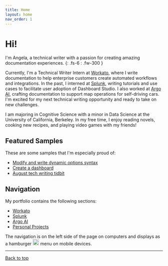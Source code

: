 ```yaml
---
title: Home
layout: home
nav_order: 1
---
```


# Hi!
I'm Angela, a technical writer with a passion for creating amazing documentation experiences. 
{: .fs-6 : .fw-300 }

Currently, I'm a Technical Writer Intern at [Workato], where I write documentation to help enterprise customers create automated workflows and integrations. In the past, I interned at [Splunk], writing tutorials and use cases to facilitate user adoption of Dashboard Studio. I also worked at [Argo AI], crafting documentation to support map operations for self-driving cars. I'm excited for my next technical writing opportunity and ready to take on new challenges.

I am majoring in Cognitive Science with a minor in Data Science at the University of California, Berkeley. In my free time, I enjoy reading novels, cooking new recipes, and playing video games with my friends! 

## Featured Samples
These are some samples that I'm especially proud of:
* [Modify and write dynamic options syntax]
* [Create a dashboard]
* [August tech writing tidbit](/portfolio/August-Tidbit)

## Navigation
My portfolio contains the following sections:

* [Workato](/portfolio/Workato)
* [Splunk](/portfolio/Splunk)
* [Argo AI](/portfolio/Argo)
* [Personal Projects](/portfolio/Personal-Projects)

The navigation is on the left side of the page on computers and displays as a hamburger <img src="https://github.com/shuangela/portfolio/assets/17172489/05673d94-0fc1-4e4a-b3f5-39834f2c248a" alt="hamburger menu" width="20"/> menu on mobile devices.

----
[Back to top](#top)

[Workato]: https://www.workato.com/
[Splunk]: https://www.splunk.com/
[Argo AI]: https://en.wikipedia.org/wiki/Argo_AI
[Create a dashboard]: https://shuangela.github.io/portfolio/SplunkCloud-9.0.2303-DashStudio-dashCanvas.pdf
[Modify and write dynamic options syntax]: https://shuangela.github.io/portfolio/Splunk-9.1.1-DashStudio-ModifyDOS.pdf

